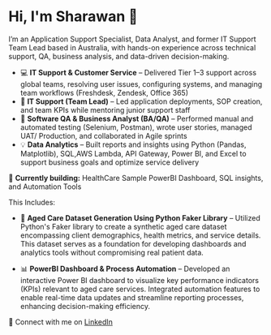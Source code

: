 # Hi, I'm Sharawan 👋

I’m an Application Support Specialist, Data Analyst, and former IT Support Team Lead based in Australia, with hands-on experience across technical support, QA, business analysis, and data-driven decision-making.

- 💻 **IT Support & Customer Service** – Delivered Tier 1–3 support across global teams, resolving user issues, configuring systems, and managing team workflows (Freshdesk, Zendesk, Office 365)
- 🧩 **IT Support (Team Lead)** – Led application deployments, SOP creation, and team KPIs while mentoring junior support staff
- 🧪 **Software QA & Business Analyst (BA/QA)** – Performed manual and automated testing (Selenium, Postman), wrote user stories, managed UAT/ Production, and collaborated in Agile sprints
- 💡 **Data Analytics** – Built reports and insights using Python (Pandas, Matplotlib), SQL,AWS Lambda, API Gateway, Power BI, and Excel to support business goals and optimize service delivery


🚀 **Currently building:** 
HealthCare Sample PowerBI Dashboard, SQL insights, and Automation Tools

This Includes:
- 🧠 **Aged Care Dataset Generation Using Python Faker Library** – Utilized Python's Faker library to create a synthetic aged care dataset encompassing client demographics, health metrics, and service details. This dataset serves as a foundation for developing dashboards and analytics tools without compromising real patient data. ​


- 📊 **PowerBI Dashboard & Process Automation** – Developed an interactive Power BI dashboard to visualize key performance indicators (KPIs) relevant to aged care services. Integrated automation features to enable real-time data updates and streamline reporting processes, enhancing decision-making efficiency. 

🔗 Connect with me on [LinkedIn](https://www.linkedin.com/in/sharawan-thapa-6aa108123)
